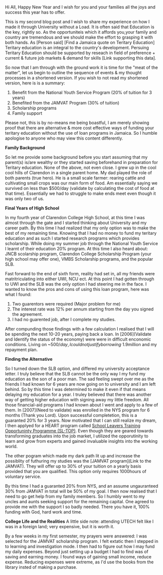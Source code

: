 
Hi All, Happy New Year and I wish for you and your families all the joys and success this year has to offer.

This is my second blog post and I wish to share my experience on how I made it through University without a Load. It is often said that Education is the key, rightly so. As the opportuniteis which it affords you,your family and country are tremendous and we should make the effort to grasping it with both hands. As [Person said] [Find a Jamaica quote on Teritary Education] Teritary education is an integral to the country's development. Persuing Teritary Education should be supported by reseach in field of preference + current & future job markets & demand for skills [Link supporting this data].


So now that I am through with the ground work it is time for the "meat of the matter", let us begin to outline the sequence of events & my thought processes in a shortened version. If you wish to not read my shortened version, here is is a summary:
1. Benefit from the National Youth Service Program (20% of tuition for 3 years)
2. Benefited from the JAMVAT Program (30% of tuition)
3. Scholarship programs 
4. Family support

Please not, this is by no-means me being boastful, I am merely showing proof that there are alternative & more cost effective ways of funding your teritary education without the use of loan programs in Jamaica. So I humble apologise to anyone who may view this content differently.


**Family Background**

So let me provide some background before you start assuming that my parent(s) is/are wealthy or they started saving beforehand in preparation for Teritary education. None of the above, not even close. I grew up in the cool cool hills of Clarendon in a single parent home. My dad played the role of both parents (true hero). He is a small scale farmer: rearing cattle and cultivating small crops was our main form of food. Am essentially saying we survived on less than $500/day (validate by calculating the cost of food at that time). Essentially we had to struggle to make ends meet even though it was only two of us.


**Final Years of High School**

In my fourth year of Clarendon College High School, at this time I was almost through the gate and I started thinking about University and my career path. By this time I had realized that my only option was to make the best of my remaining time. Knowing that I had no money to fund my teritary education and as such I started research programs which provides scholarship. While doing my summer job through the National Youth Service I learnt of their education 20% program. At this time I also heard about: JNCB scolarship program, Clarendon College Scholarship Program (your high school may offer one), VMBS Scholarship programs, and the popular SLB. 

Fast forward to the end of sixth form, reality had set in, all my friends were matritriculating into either UWI, NCU ect. At this point I had gotten through to UWI and the SLB was the only option I had steering me in the face. I wanted to know the pros and cons of using this loan program, here was what I found:
1. Two guarentors were required (Major problem for me)
2. The interest rate was 12% per annum starting from the day you signed the agreement.
3. I had no guarented job, after I complete my studies.

After compunding those findings with a few calculation I realised that I will be spending the next 10-20 years, paying back a loan. In [2006](Validate and Identify the status of the economy) were were in difficult enconomic conditions. Living on ~$500/day, I could not justify borrowing ~$1.9million and my repayment plan.

**Finding the Alternative**

So I turned down the SLB option, and differed my university acceptance letter. I truly believe that the SLB cannot be the only way I my fund my education as the son of a poor man. The sad feeling swept over me as the friends I had known for 6 years are now going on to university and I am left behind. So by this time I was determined to make it even if that means delaying my education for a year. I truley believed that there was another way of getting higher education with signing away my little freedom. All those financial-aid programs I had known about I went and apply to a few of them. In [2007](Need to validate) was enrolled in the NYS program for 6 months (Thank you Lord). Upon successful completetion, this is a guaranted 20% for 3 years. Now motivated that I can still realize my dream, I then applyed for a HEART program called [School Leavers Training Opportuninty Programme (SL-TOP)](https://www.facebook.com/HEARTTrustNTA/posts/10151039703326962). Even though they are geared towards transforming graduates into the job market, I utilized the opporutinity to learn and grow from experts and gained invaluable insights into the working world.

The other pogram which made my dark path lit up and increase the possiblity of futhuring my studies was the [JAMVAT program](Link to the JAMVAT). They will offer up to 30% of your tuition on a yearly basis provided that you are qualified. This option only requires 1000hours of voluntary service. 

By this time I had a guaranted 20% from NYS, and an assume ungauranteed 30% from JAMVAT in total will be 50% of my goal. I then now realised that I need to go get help from my family members. So I humbly went to my uncles and aunts seeking support for the remaining capital. One agreed to provide me with the support I so badly needed. There you have it, 100% funding with God, hard work and time.

**College Life and the Realities**
A little side note: attending UTECH felt like I was in a foreign land; very expensive, but it is worth it.

By a few weeks in my first semester, my prayers were answered: I was selected for the JAMVAT scholarship program. I felt extatic then I stepped in to learning and investigation mode. I then had to figure out how I may fund my daily expenses. Beyond just setting up a budget I had to find was of saving and earning money. I found ways of gaining small income, reduce expense. Reducing expenses were extreme, as I'd use the books from the library insted of making a purchase.